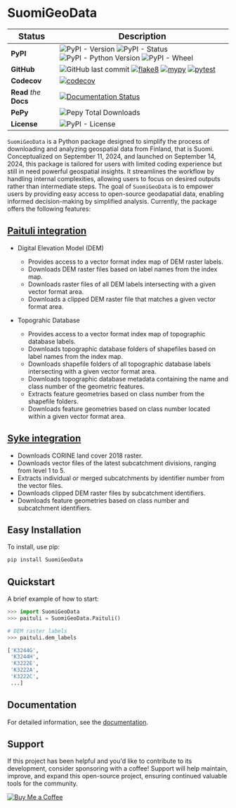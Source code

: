 # SuomiGeoData


| <big>Status</big> | <big>Description</big> |
| --- | --- |
| **PyPI**| ![PyPI - Version](https://img.shields.io/pypi/v/SuomiGeoData) ![PyPI - Status](https://img.shields.io/pypi/status/SuomiGeoData) ![PyPI - Python Version](https://img.shields.io/pypi/pyversions/SuomiGeoData) ![PyPI - Wheel](https://img.shields.io/pypi/wheel/SuomiGeoData) |
| **GitHub** | ![GitHub last commit](https://img.shields.io/github/last-commit/debpal/SuomiGeoData) [![flake8](https://github.com/debpal/SuomiGeoData/actions/workflows/linting.yml/badge.svg)](https://github.com/debpal/SuomiGeoData/actions/workflows/linting.yml) [![mypy](https://github.com/debpal/SuomiGeoData/actions/workflows/typing.yml/badge.svg)](https://github.com/debpal/SuomiGeoData/actions/workflows/typing.yml) [![pytest](https://github.com/debpal/SuomiGeoData/actions/workflows/testing.yml/badge.svg)](https://github.com/debpal/SuomiGeoData/actions/workflows/testing.yml) |
| **Codecov** | [![codecov](https://codecov.io/gh/debpal/SuomiGeoData/graph/badge.svg?token=ORFQKXO96C)](https://codecov.io/gh/debpal/SuomiGeoData)  |
| **Read** _the_ **Docs** | [![Documentation Status](https://readthedocs.org/projects/suomigeodata/badge/?version=latest)](https://suomigeodata.readthedocs.io/en/latest/?badge=latest) |
| **PePy** | ![Pepy Total Downloads](https://img.shields.io/pepy/dt/SuomiGeoData) |
| **License** | ![PyPI - License](https://img.shields.io/pypi/l/SuomiGeoData) |

`SuomiGeoData` is a Python package designed to simplify the process of downloading and analyzing geospatial data from Finland, that is Suomi. Conceptualized on September 11, 2024, and launched on September 14, 2024, this package is tailored for users with limited coding experience but still in need powerful geospatial insights. It streamlines the workflow by handling internal complexities, allowing users to focus on desired outputs rather than intermediate steps. The goal of `SuomiGeoData` is to empower users by providing easy access to open-source geodapatial data, enabling informed decision-making by simplified analysis. Currently, the package offers the following features:


## [Paituli integration](https://paituli.csc.fi/download.html)

- Digital Elevation Model (DEM)

    - Provides access to a vector format index map of DEM raster labels.
    - Downloads DEM raster files based on label names from the index map.
    - Downloads raster files of all DEM labels intersecting with a given vector format area.
    - Downloads a clipped DEM raster file that matches a given vector format area.
        
- Topograhic Database
    - Provides access to a vector format index map of topographic database labels.
    - Downloads topographic database folders of shapefiles based on label names from the index map.
    - Downloads shapefile folders of all topographic database labels intersecting with a given vector format area.
    - Downloads topographic database metadata containing the name and class number of the geometric features.
    - Extracts feature geometries based on class number from the shapefile folders.
    - Downloads feature geometries based on class number located within a given vector format area.
    
## [Syke integration](https://www.syke.fi/en-US/Open_information/Spatial_datasets/Downloadable_spatial_dataset)
 
- Downloads CORINE land cover 2018 raster.
- Downloads vector files of the latest subcatchment divisions, ranging from level 1 to 5.
- Extracts individual or merged subcatchments by identifier number from the vector files.
- Downloads clipped DEM raster files by subcatchment identifiers.
- Downloads feature geometries based on class number and subcatchment identifiers.


## Easy Installation

To install, use pip:

```bash
pip install SuomiGeoData
```

## Quickstart
A brief example of how to start:

```python
>>> import SuomiGeoData
>>> paituli = SuomiGeoData.Paituli()

# DEM raster labels
>>> paituli.dem_labels

['K3244G',
 'K3244H',
 'K3222E',
 'K3222A',
 'K3222C',
 ...]
```

## Documentation

For detailed information, see the [documentation](http://suomigeodata.readthedocs.io/).

## Support

If this project has been helpful and you'd like to contribute to its development, consider sponsoring with a coffee! Support will help maintain, improve, and expand this open-source project, ensuring continued valuable tools for the community.

[![Buy Me a Coffee](https://img.shields.io/badge/☕_Buy_me_a_coffee-FFDD00?style=for-the-badge)](https://www.buymeacoffee.com/debasish_pal)















